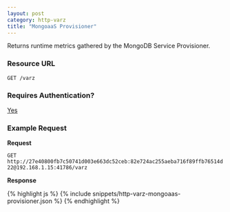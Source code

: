 ```yaml
---
layout: post
category: http-varz
title: "MongoaaS Provisioner"
---
```


Returns runtime metrics gathered by the MongoDB Service Provisioner.

### Resource URL

`GET /varz`

### Requires Authentication?

[Yes](/http-varz/authentication)

### Example Request

**Request**

`GET http://27e40800fb7c50741d003e663dc52ceb:82e724ac255aeba716f89ffb76514d22@192.168.1.15:41786/varz`

**Response**

<div class="js example">
{% highlight js %}
{% include snippets/http-varz-mongoaas-provisioner.json %}
{% endhighlight %}
</div>